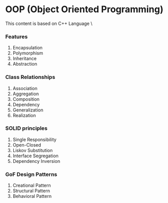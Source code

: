 # OOP (Object Oriented Programming)
This content is based on C++ Language \


### Features
1. Encapsulation
1. Polymorphism
1. Inheritance
1. Abstraction


### Class Relationships
1. Association
2. Aggregation
3. Composition
4. Dependency
5. Generalization
6. Realization

 
### SOLID principles
1. Single Responsibility 
2. Open-Closed
3. Liskov Substitution
4. Interface Segregation
5. Dependency Inversion


### GoF Design Patterns
1. Creational Pattern 
2. Structural Pattern
3. Behavioral Pattern
